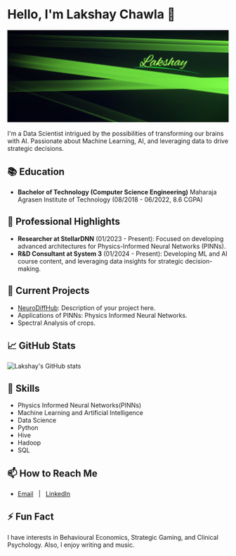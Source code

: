 # Hello, I'm Lakshay Chawla 👋

<img src="banner.jpg">

I'm a Data Scientist intrigued by the possibilities of transforming our brains with AI. Passionate about Machine Learning, AI, and leveraging data to drive strategic decisions.

## 📚 Education
- **Bachelor of Technology (Computer Science Engineering)**
  Maharaja Agrasen Institute of Technology (08/2018 - 06/2022, 8.6 CGPA)

## 🌟 Professional Highlights
- **Researcher at StellarDNN** (01/2023 - Present): Focused on developing advanced architectures for Physics-Informed Neural Networks (PINNs).
- **R&D Consultant at System 3** (01/2024 - Present): Developing ML and AI course content, and leveraging data insights for strategic decision-making.

## 🔭 Current Projects
- [NeuroDiffHub](http://dev.neurodiff.io): Description of your project here.
- Applications of PINNs: Physics Informed Neural Networks.
- Spectral Analysis of crops.

## 📈 GitHub Stats
![Lakshay's GitHub stats](https://github-readme-stats.vercel.app/api?username=Lakshay-13&show_icons=true&theme=radical&bg_color=967bb6&title_color=0afa9e&text_color=0afa9e)

## 🚀 Skills
- Physics Informed Neural Networks(PINNs)
- Machine Learning and Artificial Intelligence
- Data Science
- Python
- Hive
- Hadoop
- SQL
  
## 📫 How to Reach Me
- [Email](mailto:lakshaychawla13@gmail.com) &nbsp; | &nbsp; [LinkedIn](https://www.linkedin.com/in/lakshaychawla13)

## ⚡ Fun Fact
I have interests in Behavioural Economics, Strategic Gaming, and Clinical Psychology. Also, I enjoy writing and music.
